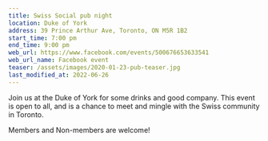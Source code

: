 ```yaml
---
title: Swiss Social pub night
location: Duke of York
address: 39 Prince Arthur Ave, Toronto, ON M5R 1B2
start_time: 7:00 pm
end_time: 9:00 pm
web_url: https://www.facebook.com/events/500676653633541
web_url_name: Facebook event
teaser: /assets/images/2020-01-23-pub-teaser.jpg
last_modified_at: 2022-06-26
---
```


Join us at the Duke of York for some drinks and good company. This event is
open to all, and is a chance to meet and mingle with the Swiss community in
Toronto.

Members and Non-members are welcome!
